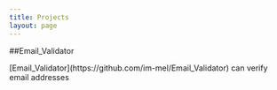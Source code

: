 ```yaml
---
title: Projects
layout: page
---
```


##Email_Validator
<p/> [Email_Validator](https://github.com/im-mel/Email_Validator) can verify email addresses </p>



